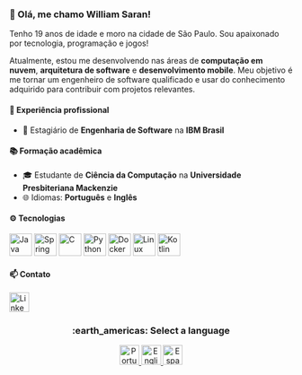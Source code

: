 ### :star2: Olá, me chamo William Saran!
Tenho 19 anos de idade e moro na cidade de São Paulo. Sou apaixonado por tecnologia, programação e jogos!

Atualmente, estou me desenvolvendo nas áreas de **computação em nuvem**, **arquitetura de software** e **desenvolvimento mobile**.
Meu objetivo é me tornar um engenheiro de software qualificado e usar do conhecimento adquirido para contribuir com projetos relevantes.


#### :briefcase: Experiência profissional
- :office: Estagiário de **Engenharia de Software** na **IBM Brasil**


#### :books: Formação acadêmica
- :mortar_board: Estudante de **Ciência da Computação** na **Universidade Presbiteriana Mackenzie**
- :globe_with_meridians: Idiomas: **Português** e **Inglês**


#### :gear: Tecnologias
<p align="left">
    <img src="https://cdn.jsdelivr.net/gh/devicons/devicon@latest/icons/java/java-original.svg" height=40em alt="Java" />
    <img src="https://cdn.jsdelivr.net/gh/devicons/devicon@latest/icons/spring/spring-original.svg" height=40em alt="Spring Framework" />
    <img src="https://cdn.jsdelivr.net/gh/devicons/devicon@latest/icons/c/c-original.svg" height=40em alt="C" />
    <img src="https://cdn.jsdelivr.net/gh/devicons/devicon@latest/icons/python/python-original.svg" height=40em alt="Python" />
    <img src="https://cdn.jsdelivr.net/gh/devicons/devicon@latest/icons/docker/docker-original.svg" height=40em alt="Docker" />
    <img src="https://cdn.jsdelivr.net/gh/devicons/devicon@latest/icons/linux/linux-original.svg" height=40em alt="Linux" />
    <img src="https://cdn.jsdelivr.net/gh/devicons/devicon@latest/icons/kotlin/kotlin-original.svg" height=40em alt="Kotlin" />
</p>


#### :mailbox: Contato
<a href="https://www.linkedin.com/in/williamsaran/">
    <img src="https://cdn.jsdelivr.net/gh/devicons/devicon@latest/icons/linkedin/linkedin-original.svg" height=35em alt="LinkedIn"/>
</a>

<div align="center">
    <h3>:earth_americas: Select a language</h3>
    <a href="https://github.com/williamsaranjr/" alt="Português">
        <img src="https://flagpedia.net/data/flags/w1160/br.webp" height=35em alt="Português" />
    </a>
    <a href="https://github.com/williamsaranjr/williamsaranjr/blob/main/docs/README-en.md" alt="English">
        <img src="https://flagpedia.net/data/flags/w1160/gb.webp" height=35em alt="English" />
    </a>
    <a href="https://github.com/williamsaranjr/williamsaranjr/blob/main/docs/README-es.md" alt="Español">
        <img src="https://flagpedia.net/data/flags/w1160/es.webp" height=35em alt="Español" />
    </a>
</div>
